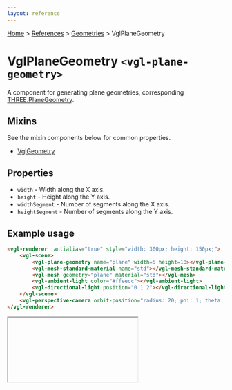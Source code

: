 ```yaml
---
layout: reference
---
```

[Home](..) &gt; [References](.) &gt; [Geometries](.#geometries) &gt; VglPlaneGeometry
# VglPlaneGeometry `<vgl-plane-geometry>`
A component for generating plane geometries, corresponding [THREE.PlaneGeometry](https://threejs.org/docs/index.html#api/geometries/PlaneGeometry).
## Mixins
See the mixin components below for common properties.
* [VglGeometry](vgl-geometry)

## Properties
* `width` - Width along the X axis.
* `height` - Height along the Y axis.
* `widthSegment` - Number of segments along the X axis.
* `heightSegment` - Number of segments along the Y axis.

## Example usage
```html
<vgl-renderer :antialias="true" style="width: 300px; height: 150px;">
    <vgl-scene>
        <vgl-plane-geometry name="plane" width=5 height=10></vgl-plane-geometry>
        <vgl-mesh-standard-material name="std"></vgl-mesh-standard-material>
        <vgl-mesh geometry="plane" material="std"></vgl-mesh>
        <vgl-ambient-light color="#ffeecc"></vgl-ambient-light>
        <vgl-directional-light position="0 1 2"></vgl-directional-light>
    </vgl-scene>
    <vgl-perspective-camera orbit-position="radius: 20; phi: 1; theta: 0.5;"></vgl-perspective-camera>
</vgl-renderer>
```
<div class="vgl-example"><iframe class="vgl-example__content" srcdoc="
    <style>
        body {
            margin: 0;
            overflow: hidden;
        }
        .vgl-canvas {
            height: 100vh;
        }
    </style>
    <vgl-renderer :antialias='true' class='vgl-canvas'>
        <vgl-scene>
            <vgl-plane-geometry name='plane' width=5 height=10></vgl-plane-geometry>
            <vgl-mesh-standard-material name='std'></vgl-mesh-standard-material>
            <vgl-mesh geometry='plane' material='std'></vgl-mesh>
            <vgl-ambient-light color='#ffeecc'></vgl-ambient-light>
            <vgl-directional-light position='0 1 2'></vgl-directional-light>
        </vgl-scene>
        <vgl-perspective-camera orbit-position='radius: 20; phi: 1; theta: 0.5;'></vgl-perspective-camera>
    </vgl-renderer>
    <script src='https://unpkg.com/vue/dist/vue.min.js'></script>
    <script src='https://unpkg.com/three/build/three.min.js'></script>
    <script src='../js/vue-gl.js'></script>
    <script>
        Object.keys(VueGL).forEach(function(name) {
            Vue.component(name, VueGL[name]);
        });
        const vm = new Vue({
            el: '.vgl-canvas'
        });
    </script>
"></iframe></div>
<script src="https://unpkg.com/srcdoc-polyfill@1.0.0/srcdoc-polyfill.min.js"></script>
